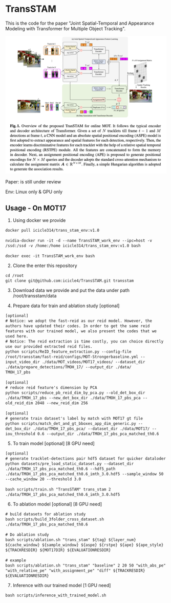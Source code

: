 # TransSTAM

This is the code for the paper "Joint Spatial-Temporal and Appearance Modeling with Transformer for Multiple Object Tracking".

![img.png](images/framework.png)

Paper: is still under review

Env: Linux only & GPU only

## Usage - On MOT17

1. Using docker we provide

```shell
docker pull icicle314/trans_stam_env:v1.0

nvidia-docker run -it -d --name TransSTAM_work_env --ipc=host -v /ssd:/ssd -v /home:/home icicle314/trans_stam_env:v1.0 bash

docker exec -it TransSTAM_work_env bash
```

2. Clone the enter this repository
```shell
cd /root
git clone git@github.com:icicle4/TransSTAM.git transstam
```

3. Download data we provide and put the data under path /root/transstam/data


4. Prepare data for train and ablation study [optional]
```shell
[optional]
# Notice: we adopt the fast-reid as our reid model. However, the authors have updated their codes. In order to get the same reid features with our trained model, we also present the codes that we used here.
# Notice: The reid extraction is time costly, you can choice directly use our provided extracted reid files.
python scripts/ReID_feature_extraction.py --config-file /root/transstam/fast-reid/configs/MOT-Strongerbaseline.yml --input_video_dir ./data/MOT_videos/MOT17_videos/ --dataset_dir ./data/prepare_detections/TMOH_17/ --output_dir ./data/
TMOH_17_pbs

[optional]
# reduce reid feature's dimension by PCA
python scripts/reduce_pb_reid_dim_by_pca.py --old_det_box_dir ./data/TMOH_17_pbs --new_det_box_dir ./data/TMOH_17_pbs_pca --old_reid_dim 2048 --new_reid_dim 256

[optional]
# generate train dataset's label by match with MOT17 gt file
python scripts/match_det_and_gt_bboxes_app_dim_generic.py --det_box_dir ./data/TMOH_17_pbs_pca/ --dataset_dir ./data/MOT17/ --iou_threshold 0.6 --output_dir ./data/TMOH_17_pbs_pca_matched_th0.6
```

5.  To train model [optional] [8 GPU need]

```shell
[optional]
# generate tracklet-detections pair hdf5 dataset for quicker dataloder
python datasets/pre_load_static_dataset.py --dataset_dir ./data/TMOH_17_pbs_pca_matched_th0.6 --hdf5_path ./data/TMOH_17_pbs_pca_matched_th0.6_imth_3.0.hdf5 --sample_window 50 --cache_window 20 --threshold 3.0

bash scripts/train.sh "TransSTAM" trans_stam 2 ./data/TMOH_17_pbs_pca_matched_th0.6_imth_3.0.hdf5
```

6. To ablation model [optional] [8 GPU need]

```shell
# build datasets for ablation study
bash scripts/build_3folder_cross_dataset.sh ./data/TMOH_17_pbs_pca_matched_th0.6

# Do ablation study
bash scripts/ablation.sh "trans_stam" ${tag} ${layer_num} ${cache_window} ${sample_window} ${aspe} ${rstpe} ${ape} ${ape_style} ${TRACKRESDIR} ${MOT17DIR} ${EVALUATIONRESDIR}

# example
bash scripts/ablation.sh "trans_stam" "baseline" 2 20 50 "with_abs_pe" "with_relative_pe" "with_assignment_pe" "diff" ${TRACKRESDIR} ${EVALUATIONRESDIR}

```
7. Inference with our trained model [1 GPU need]
```shell
bash scripts/inference_with_trained_model.sh
```
